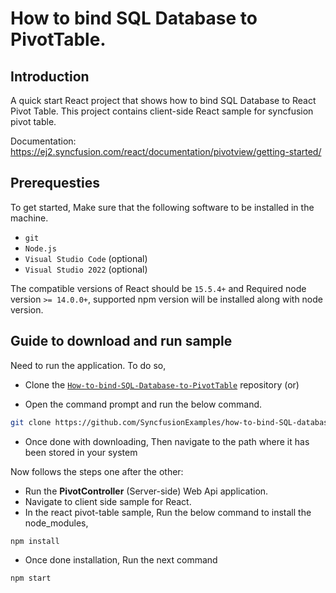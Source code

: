 # How to bind SQL Database to PivotTable.

## Introduction

A quick start React project that shows how to bind SQL Database to React Pivot Table. This project contains client-side React sample for syncfusion pivot table.

Documentation: https://ej2.syncfusion.com/react/documentation/pivotview/getting-started/

## Prerequesties

To get started, Make sure that the following software to be installed in the machine.

* `git`
* `Node.js`
* `Visual Studio Code` (optional)
* `Visual Studio 2022` (optional)

The compatible versions of React should be `15.5.4+` and Required node version `>= 14.0.0+`, supported npm version will be installed along with node version.

## Guide to download and run sample

Need to run the application. To do so,

* Clone the [`How-to-bind-SQL-Database-to-PivotTable`](https://github.com/SyncfusionExamples/how-to-bind-SQL-database-to-pivot-table) repository (or)

* Open the command prompt and run the below command.

```sh
git clone https://github.com/SyncfusionExamples/how-to-bind-SQL-database-to-pivot-table
```

* Once done with downloading, Then navigate to the path where it has been stored in your system

Now follows the steps one after the other:

* Run the **PivotController** (Server-side) Web Api application.
* Navigate to client side sample for React.
* In the react pivot-table sample, Run the below command to install the node_modules,
```sh
npm install
```
* Once done installation, Run the next command
```sh
npm start
```